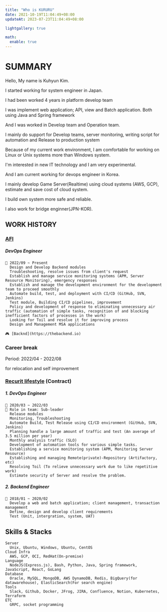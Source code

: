 ```yaml
---
title: "Who is KURURU"
date: 2021-10-19T11:04:49+08:00
updateAt: 2023-07-23T11:04:49+08:00

lightgallery: true

math:
  enable: true
---
```


# SUMMARY

Hello, My name is Kuhyun Kim.

I started working for system engineer in Japan.

I had been worked 4 years in platform develop team

I was implement web application; API, view and Batch application. Both using Java and Spring framework

And I was worked in Develop team and Operation team.

I mainly do support for Develop teams, server monitoring, writing script for automation and Release to production system

Because of my current work environment, I am comfortable for working on Linux or Unix systems more than Windows system.

I'm interested in new IT technology and I am very experimental.

And I am current working for devops engineer in Korea.

I mainly develop Game Server(Realtime) using cloud systems (AWS, GCP), estimate and save cost of cloud system.

I build own system more safe and reliable.

I also work for bridge enginner(JPN-KOR).

## WORK HISTORY

### [AFI](https://www.afidev.com/)

##### DevOps Engineer

    🔆 2022/09 ~ Present
      Design and Develop Backend modules
      Troubleshooting, resolve issues from client's request
      Establish and manage service monitoring systems (APM, Server Resource Monitoring), emergency responses
      Establish and manage the development environment for the development team to proceed smoothly
      Automate build, test, and deployment with CI/CD (GitHub, SVN, Jenkins)
      Test module, Building CI/CD pipelines, improvement
      Policy and development of response to eliminating unnecessary air traffic (automation of simple tasks, recognition of and blocking inefficient factors of processes in the work)
      Looking for Toil and resolve it for improving process
      Design and Management MSA applications

    🎮 [Backnd](https://thebackend.io)

### Career break

   Period: 2022/04 - 2022/08

   for relocation and self improvement

### [Recurit lifestyle](https://www.recruit.co.jp/) (Contract)

##### 1. DevOps Engineer

    🔆 2020/03 ~ 2022/03
    🔆 Role in team: Sub-leader
      Release modules
      Monitoring, Troubleshooting
      Automate Build, Test Release using CI/CD environment (GitHub, SVN, Jenkins)
      Planning handle a large amount of traffic and test (An average of 3.5 million per year)
      Monthly analysis traffic (SLO)
      Development of automation tools for various simple tasks.
      Establishing a service monitoring system (APM, Monitoring Server Resource)
      Establishing and managing Remote(private)-Repository (Artifactory, etc)
      Resolving Toil (To relieve unnecessary work due to like repetitive work)
      Estimate security of Server and resolve the problem.

##### 2. Backend Engineer

    🔆 2018/01 ~ 2020/02
      Develop a web and batch application; client management, transaction management
      Define, design and develop client requirements
      Test (Unit, intergration, system, UAT)

## Skills & Stacks

    Server
      Unix, Ubuntu, Windows, Ubuntu, CentOS
    Cloud Infra
      AWS, GCP, OCI, RedHat(On-premise)
    Language
      NodeJS(Express.js), Bash, Python, Java, Spring framework, JavaScript, React, GoLang
    Database
      Oracle, MySQL, MongoDB, AWS DynamoDB, Redis, BigQuery(for datawarehouse), ElasticSearch(For search engine)
    Tools
      Slack, Github, Docker, JFrog, JIRA, Confluence, Notion, Kubernetes, Terraform
    ETC
      GRPC, socket programming

